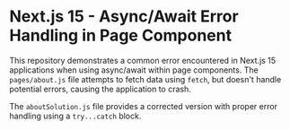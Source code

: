 # Next.js 15 - Async/Await Error Handling in Page Component

This repository demonstrates a common error encountered in Next.js 15 applications when using async/await within page components.  The `pages/about.js` file attempts to fetch data using `fetch`, but doesn't handle potential errors, causing the application to crash. 

The `aboutSolution.js` file provides a corrected version with proper error handling using a `try...catch` block.